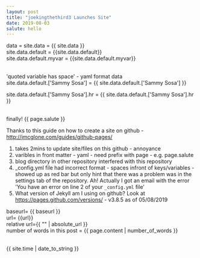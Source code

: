 ```yaml
---
layout: post
title: "joekingthethird3 Launches Site"
date: 2019-08-03
salute: hello
---
```


data = site.data = {{  site.data }}
<br>
site.data.default = {{site.data.default}}
<br>
site.data.default.myvar = {{site.data.default.myvar}}

<br>
'quoted variable has space' - yaml format data
<br>
 site.data.default.['Sammy Sosa'] = {{ site.data.default.['Sammy Sosa'] }}
<br>

site.data.default.['Sammy Sosa'].hr = {{ site.data.default.['Sammy Sosa'].hr }}

<Br>
finally! {{  page.salute }}

Thanks to this guide on how to create a site on github  - <http://jmcglone.com/guides/github-pages/>

1. takes 2mins to update site/files on this github - annoyance
2. varibles in front matter - yaml - need prefix with page - e.g. page.salute 
3. blog directory in other repository interfered with this repository
4. _config.yml file had incorrect format - spaces infront of keys/variables - showed up as red bar
but only hint that there was a problem was in the settings tab of the repository. Ah! Actually I got an email with the error 'You have an error on line 2 of your `_config.yml` file'
5. What version of Jekyll am I using on github? Look at <https://pages.github.com/versions/> - v3.8.5 as of 05/08/2019



baseurl= {{ baseurl }}
<br>
url= {{url}}
<br>
relative url={{ "" | absolute_url }}
<br>
number of words in this post = {{ page.content | number_of_words }}
<br>


<br>
{{ site.time | date_to_string }}
